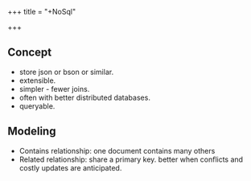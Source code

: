 +++
title = "+NoSql"

+++

## Concept

- store json or bson or similar. 
- extensible. 
- simpler - fewer joins.
- often with better distributed databases.
- queryable. 

## Modeling
- Contains relationship: one document contains many others
- Related  relationship: share a primary key. better when conflicts and costly updates are anticipated.